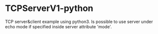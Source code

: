 # TCPServerV1-python

TCP server&client example using python3. Is possible to use server under echo mode if specified inside server attribute 'mode'.
